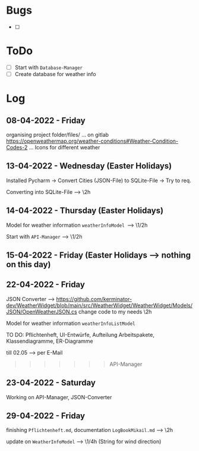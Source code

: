# Bugs

- [ ] 

# ToDo

- [ ] Start with `Database-Manager`
- [ ] Create database for weather info

# Log

## 08-04-2022 - Friday

organising project folder/files/ ... on gitlab
https://openweathermap.org/weather-conditions#Weather-Condition-Codes-2 ... Icons for different weather

## 13-04-2022 - Wednesday (Easter Holidays)
Installed Pycharm -> Convert Cities (JSON-File) to SQLite-File -> Try to req.

Converting into SQLite-File --> \2h

## 14-04-2022 - Thursday (Easter Holidays)
Model for weather information `weatherInfoModel `--> \1/2h

Start with `API-Manager` --> \1/2h

## 15-04-2022 - Friday (Easter Holidays --> nothing on this day)

## 22-04-2022 - Friday
JSON Converter --> https://github.com/kerminator-dev/WeatherWidget/blob/main/src/WeatherWidget/WeatherWidget/Models/JSON/OpenWeatherJSON.cs change code to my needs \2h

Model for weather information `weatherInfoListModel`

TO DO: Pflichtenheft, UI-Entwürfe, Aufteilung Arbeitspakete, Klassendiagramme, ER-Diagramme

till 02.05 --> per E-Mail
>>>>>>> API-Manager

## 23-04-2022 - Saturday
Working on API-Manager, JSON-Converter

## 29-04-2022 - Friday
finishing `Pflichtenheft.md`, documentation `LogBookMikail.md` --> \2h

update on `WeatherInfoModel` --> \1/4h (String for wind direction)
